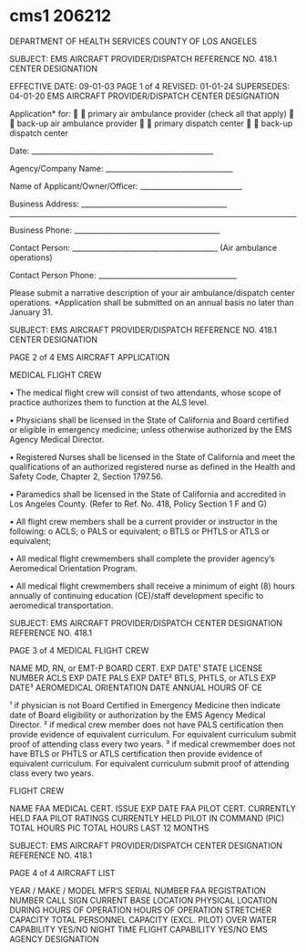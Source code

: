 # cms1 206212

DEPARTMENT OF HEALTH SERVICES 
COUNTY OF LOS ANGELES 
 
SUBJECT: EMS AIRCRAFT PROVIDER/DISPATCH  REFERENCE NO. 418.1 
 CENTER DESIGNATION 
 
 
EFFECTIVE DATE: 09-01-03        PAGE 1 of 4 
REVISED: 01-01-24 
SUPERSEDES: 04-01-20 
EMS AIRCRAFT PROVIDER/DISPATCH CENTER DESIGNATION 
 
 
Application* for:    primary air ambulance provider 
(check all that apply)    back-up air ambulance provider 
    primary dispatch center 
    back-up dispatch center 
 
 
Date:   __________________________________________________ 
 
 
Agency/Company Name:   ___________________________________ 
 
 
Name of Applicant/Owner/Officer:   ____________________________ 
 
 
Business Address:   ________________________________________ 
 
 ________________________________________ 
 
 
Business Phone: ________________________________________ 
 
 
Contact Person: ________________________________________ 
(Air ambulance operations) 
 
 
Contact Person Phone:   ______________________________________ 
 
 
 
Please submit a narrative description of your air ambulance/dispatch center operations. 
*Application shall be submitted on an annual basis no later than January 31. 
 
  

SUBJECT: EMS AIRCRAFT PROVIDER/DISPATCH   REFERENCE NO. 418.1 
 CENTER DESIGNATION 
 
 
PAGE 2 of 4 
EMS AIRCRAFT APPLICATION 
 
MEDICAL FLIGHT CREW 
 
• The medical flight crew will consist of two attendants, whose scope of practice authorizes them 
to function at the ALS level. 
 
• Physicians shall be licensed in the State of California and Board certified or eligible in 
emergency medicine; unless otherwise authorized by the EMS Agency Medical Director. 
 
• Registered Nurses shall be licensed in the State of California and meet the qualifications of an 
authorized registered nurse as defined in the Health and Safety Code, Chapter 2, Section 
1797.56. 
 
• Paramedics shall be licensed in the State of California and accredited in Los Angeles County. 
(Refer to Ref. No. 418, Policy Section 1 F and G) 
 
• All flight crew members shall be a current provider or instructor in the following: 
o ACLS; 
o PALS or equivalent; 
o BTLS or PHTLS or ATLS or equivalent; 
 
• All medical flight crewmembers shall complete the provider agency’s Aeromedical Orientation 
Program. 
 
• All medical flight crewmembers shall receive a minimum of eight (8) hours annually of 
continuing education (CE)/staff development specific to aeromedical transportation. 
 

SUBJECT: EMS AIRCRAFT PROVIDER/DISPATCH CENTER DESIGNATION    REFERENCE NO. 418.1 
 
 
PAGE 3 of 4 
MEDICAL FLIGHT CREW 
 
NAME 
MD, RN, or 
EMT-P 
BOARD 
CERT. EXP 
DATE¹ 
STATE 
LICENSE 
NUMBER 
ACLS EXP 
DATE 
PALS EXP 
DATE² 
BTLS, 
PHTLS, or 
ATLS EXP 
DATE³ 
AEROMEDICAL 
ORIENTATION 
DATE 
ANNUAL 
HOURS OF CE 
         
         
         
         
         
         
         
         
         
¹ if physician is not Board Certified in Emergency Medicine then indicate date of Board eligibility or authorization by the EMS Agency Medical Director. 
² if medical crew member does not have PALS certification then provide evidence of equivalent curriculum.  For equivalent curriculum submit proof of attending class every two years. 
³ if medical crewmember does not have BTLS or PHTLS or ATLS certification then provide evidence of equivalent curriculum.  For equivalent curriculum submit proof of attending class 
every two years. 
 
FLIGHT CREW 
 
NAME 
FAA MEDICAL CERT. 
ISSUE EXP DATE 
FAA PILOT CERT. 
CURRENTLY HELD 
FAA PILOT RATINGS 
CURRENTLY HELD 
PILOT IN 
COMMAND (PIC) 
TOTAL HOURS 
PIC TOTAL HOURS 
LAST 12 MONTHS 
      
      
      
      
      
      
      
      
      
      
      
      
      

SUBJECT: EMS AIRCRAFT PROVIDER/DISPATCH CENTER DESIGNATION    REFERENCE NO. 418.1 
 
 
PAGE 4 of 4 
AIRCRAFT LIST 
 
YEAR / 
MAKE / 
MODEL 
MFR’S 
SERIAL 
NUMBER 
FAA 
REGISTRATION 
NUMBER 
CALL 
SIGN 
CURRENT 
BASE 
LOCATION 
PHYSICAL 
LOCATION 
DURING 
HOURS OF 
OPERATION 
HOURS OF 
OPERATION 
STRETCHER 
CAPACITY 
TOTAL 
PERSONNEL 
CAPACITY 
(EXCL. 
PILOT) 
OVER 
WATER 
CAPABILITY 
YES/NO 
NIGHT TIME 
FLIGHT 
CAPABILITY 
YES/NO 
EMS AGENCY 
DESIGNATION
